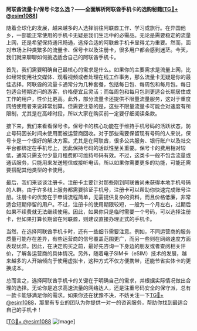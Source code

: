 **阿联酋流量卡/保号卡怎么选？——全面解析阿联酋手机卡的选购秘籍[[TG💪+ @esim1088](https://t.me/s/esim1088)]**

随着全球化的发展，越来越多的人选择前往阿联酋工作、学习或旅行。在异国他乡，一部能正常使用的手机卡无疑是我们生活中的必需品。无论是需要稳定的流量上网，还是希望保持通讯畅通，选择合适的阿联酋手机卡显得尤为重要。然而，面对市场上种类繁多的流量卡、保号卡以及注册卡，很多用户都会感到迷茫。今天，我们就来聊聊如何挑选适合自己的阿联酋手机卡。

首先，我们需要明确自己最核心的需求是什么。如果你的主要需求是流量上网，比如经常使用社交媒体、观看视频或者处理在线工作事务，那么流量卡无疑是你的最佳选择。阿联酋的流量卡通常分为几种套餐，包括每日包、每周包和每月包。每日包适合短期访问的游客，价格便宜且灵活；而每周包和每月包则更适合长期居住或工作的用户，性价比更高。此外，部分流量卡还提供不限量流量服务，这对于重度网络使用者来说非常划算。但需要注意的是，这些不限量流量卡可能会对速度有所限制，尤其是在高峰时段，所以大家在购买前一定要仔细阅读条款。

接下来，我们来看看保号卡。保号卡的核心功能在于维持手机号码的活跃状态，防止号码因长时间未使用而被运营商回收。对于那些需要保留现有号码的人来说，保号卡是一个很好的解决方案。尤其是在阿联酋，很多公共服务、银行账户以及社交平台都绑定在手机号上，因此保持号码的活跃性至关重要。保号卡的费用相对较低，通常只需支付少量月租费即可维持号码有效。不过，这类卡一般不包含流量或通话服务，只能用来发送短信或接听电话，所以如果你需要更多的功能，可能还需要搭配其他类型的卡使用。

最后，我们来谈谈注册卡。注册卡主要针对那些刚到阿联酋尚未获得本地手机号码的人群。由于许多线上服务都需要验证手机号，注册卡可以帮助你快速完成账号注册。注册卡的优势在于申请流程简单，无需提供复杂的资料，而且价格低廉，非常适合短期停留的用户。不过，注册卡的使用期限较短，一般为一个月左右，过期后如果不续费就无法继续使用。因此，如果你只是临时需要一个号码，可以选择注册卡，但如果打算长期留在阿联酋，则建议直接办理正式的手机卡。

当然，在选择阿联酋手机卡时，还有一些细节需要注意。例如，不同运营商的服务质量可能存在差异，有些运营商的信号覆盖范围更广，而另一些则在网络速度方面表现优异。因此，在决定购买之前，最好先咨询一下身边的朋友或者查阅相关评价，了解各运营商的具体情况。另外，随着电子SIM卡（eSIM）技术的发展，越来越多的人开始倾向于使用虚拟卡，这种方式不仅方便携带，还能节省实体卡的更换成本。

总而言之，选择阿联酋手机卡的关键在于明确自己的需求，并根据实际情况做出合理的选择。无论你是追求高速流量的网络达人，还是注重号码安全的保守派，总有一款卡能够满足你的需求。如果你还在犹豫不决，不妨关注一下[TG💪+ @esim1088](https://t.me/s/esim1088)，那里有专业的团队为你提供一对一的咨询服务，帮助你找到最适合自己的手机卡！

[[TG💪+ @esim1088](https://t.me/s/esim1088) ![Image](https://i.postimg.cc/4NQfJmqS/Snipaste-2025-05-13-00-14-12.png)]
